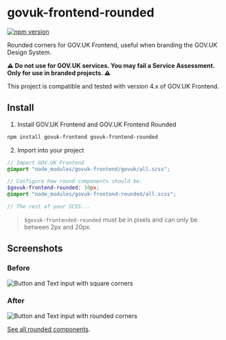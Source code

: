 # govuk-frontend-rounded

[![npm version](https://img.shields.io/npm/v/govuk-frontend-rounded.svg)](http://npm.im/govuk-frontend-rounded)

Rounded corners for GOV.UK Frontend, useful when branding the GOV.UK Design System.

**⚠️ Do not use for GOV.UK services. You may fail a Service Assessment. Only for use in branded projects. ⚠️**

This project is compatible and tested with version 4.x of GOV.UK Frontend.

## Install

1. Install GOV.UK Frontend and GOV.UK Frontend Rounded
```bash
npm install govuk-frontend govuk-frontend-rounded
```

2. Import into your project
```scss
// Import GOV.UK Frontend
@import "node_modules/govuk-frontend/govuk/all.scss";

// Configure how round components should be.
$govuk-frontend-rounded: 10px;
@import "node_modules/govuk-frontend-rounded/all.scss";

// The rest of your SCSS...
```

> `$govuk-frontended-rounded` must be in pixels and can only be between 2px and 20px.

## Screenshots

### Before

![Button and Text input with square corners](https://user-images.githubusercontent.com/2445413/183426656-2a59c5e8-540b-4c81-9337-ec14f3422a3e.png)

### After
![Button and Text input with rounded corners](https://user-images.githubusercontent.com/2445413/183426671-8e60e111-fe0c-46cc-ad45-99c0fd40ed79.png)

[See all rounded components](https://govuk-frontend-rounded.netlify.app).
